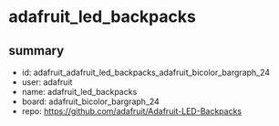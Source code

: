 # adafruit_led_backpacks
 
## summary 
* id: adafruit_adafruit_led_backpacks_adafruit_bicolor_bargraph_24
* user: adafruit
* name: adafruit_led_backpacks
* board: adafruit_bicolor_bargraph_24
* repo: https://github.com/adafruit/Adafruit-LED-Backpacks








